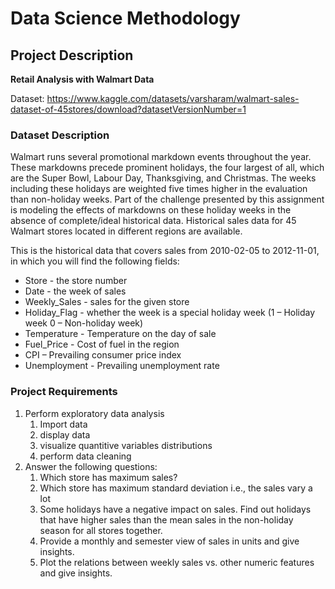 # Data Science Methodology

## Project Description

<strong>Retail Analysis with Walmart Data </strong>

Dataset:
https://www.kaggle.com/datasets/varsharam/walmart-sales-dataset-of-45stores/download?datasetVersionNumber=1

### Dataset Description

Walmart runs several promotional markdown events throughout the year. These markdowns precede prominent holidays, the four largest of all, which are the Super Bowl, Labour Day, Thanksgiving, and Christmas. The weeks including these holidays are weighted five times higher in the evaluation than non-holiday weeks. Part of the challenge presented by this assignment is modeling the effects of markdowns on these holiday weeks in the absence of complete/ideal historical data. Historical sales data for 45 Walmart stores located in different regions are available.

This is the historical data that covers sales from 2010-02-05 to 2012-11-01, in which you will find the following fields:
- Store - the store number
- Date - the week of sales
- Weekly_Sales - sales for the given store
- Holiday_Flag - whether the week is a special holiday week (1 – Holiday week 0 – Non-holiday week)
- Temperature - Temperature on the day of sale
- Fuel_Price - Cost of fuel in the region
- CPI – Prevailing consumer price index
- Unemployment - Prevailing unemployment rate

### Project Requirements

1. Perform exploratory data analysis
    1. Import data
    2. display data
    3. visualize quantitive variables distributions
    4. perform data cleaning
2. Answer the following questions:
    1. Which store has maximum sales?
    2. Which store has maximum standard deviation i.e., the sales vary a lot
    3. Some holidays have a negative impact on sales. Find out holidays that have higher sales than the mean sales in the non-holiday season for all stores together.
    4. Provide a monthly and semester view of sales in units and give insights.
    5. Plot the relations between weekly sales vs. other numeric features and give insights.


